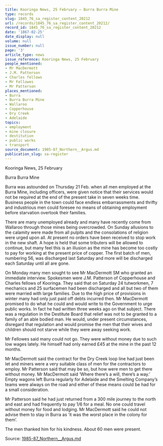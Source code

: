 ```yaml
---
title: Kooringa News, 25 February — Burra Burra Mine
type: records
slug: 1845_76_sa_register_content_20212
url: /records/1845_76_sa_register_content_20212/
record_id: 1845_76_sa_register_content_20212
date: '1867-02-25'
date_display: null
volume: null
issue_number: null
page: '3'
article_type: news
issue_reference: Kooringa News, 25 February
people_mentioned:
- Mr MacDermott
- J.M. Patterson
- Charles fellows
- Mr Fellowes
- Mr Patterson
places_mentioned:
- Burra
- Burra Burra Mine
- Wallaroo
- Copperhouse
- Dry Creek
- Adelaide
topics:
- employment
- mine closure
- destitution
- public works
- transport
source_document: 1985-87_Northern__Argus.md
publication_slug: sa-register
---
```


Kooringa News, 25 February

Burra Burra Mine

Burra was astounded on Thursday 21 Feb. when all men employed at the Burra Mine, including officers, were given notice that their services would not be required at the end of the present take in seven weeks time.  Business people in the town could face endless embarrassments and thrifty and industrious men could foresee no means of obtaining employment before starvation overtook their families.

There are many unemployed already and many have recently come from Wallaroo through those mines being overcrowded.  On Sunday allusions to the calamity were made from all pulpits and the consolations of religion were urged upon all.  At present no orders have been received to stop work in the new shaft.  A hope is held that some tributers will be allowed to continue, but many feel this is an illusion as the mine has become too costly to pay for working at the present price of copper.  The first batch of men, numbering 56, was discharged last Saturday and more will be discharged each Saturday until all are gone.

On Monday many men sought to see Mr MacDermott SM who granted an immediate interview.  Spokesmen were J.M. Patterson of Copperhouse and Charles fellows of Kooringa.  They said that on Saturday 24 tutworkmen, 7 mechanics and 25 surfacemen had been discharged and all but two of them were married with large families.  Due to the high price of provisions in winter many had only just paid off debts incurred then.  Mr MacDermott promised to do what he could and would write to the Government to urge public works.  In fact he had written three weeks ago on that subject.  There was a regulation in the Destitute Board that relief was not to be granted to a family of an able bodied man.  He would, under present circumstances, disregard that regulation and would promise the men that their wives and children should not starve while they were away seeking work.

Mr Fellowes said many could not go.  They were without money due to such low wages lately.  He himself had only earned £45 at the mine in the past 12 months.

Mr MacDermott said the contract for the Dry Creek loop line had just been let and miners were a very suitable class of men for the contractors to employ.  Mr Patterson said that may be so, but how were men to get there without money.  Mr MacDermott said ‘Where there’s a will, there’s a way.’  Empty wagons left Burra regularly for Adelaide and the Smelting Company’s teams were always on the road and either of these means could be had for a small consideration.

Mr Patterson said he had just returned from a 300 mile journey to the north and east and had frequently to pay 1/6 for a meal.  No one could travel without money for food and lodging.  Mr MacDermott said he could not advise them to stay in Burra as ‘it was the worst place in the colony for them’.

The men thanked him for his kindness.  About 60 men were present.

Source: [1985-87_Northern__Argus.md](/downloads/markdown/1985-87_Northern__Argus.md)
